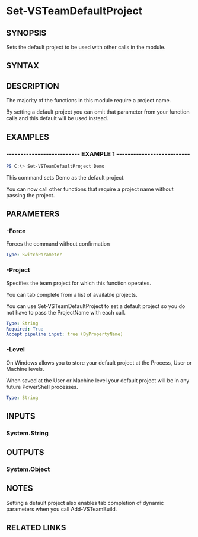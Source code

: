 


# Set-VSTeamDefaultProject

## SYNOPSIS

Sets the default project to be used with other calls in the module.

## SYNTAX

## DESCRIPTION

The majority of the functions in this module require a project name.

By setting a default project you can omit that parameter from your function calls and this default will be used instead.

## EXAMPLES

### -------------------------- EXAMPLE 1 --------------------------

```PowerShell
PS C:\> Set-VSTeamDefaultProject Demo
```

This command sets Demo as the default project.

You can now call other functions that require a project name without passing the project.

## PARAMETERS

### -Force

Forces the command without confirmation

```yaml
Type: SwitchParameter
```

### -Project

Specifies the team project for which this function operates.

You can tab complete from a list of available projects.

You can use Set-VSTeamDefaultProject to set a default project so you do not have to pass the ProjectName with each call.

```yaml
Type: String
Required: True
Accept pipeline input: true (ByPropertyName)
```

### -Level

On Windows allows you to store your default project at the Process, User or Machine levels.

When saved at the User or Machine level your default project will be in any future PowerShell processes.

```yaml
Type: String
```

## INPUTS

### System.String

## OUTPUTS

### System.Object

## NOTES

Setting a default project also enables tab completion of dynamic parameters when you call Add-VSTeamBuild.

## RELATED LINKS

